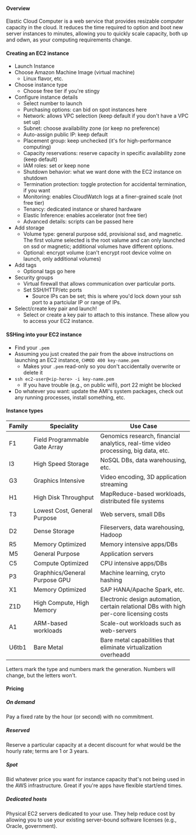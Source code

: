 #### Overview
Elastic Cloud Computer is a web service that provides resizable computer capacity in the cloud. It reduces the time required to option and boot new server instances to minutes, allowing you to quickly scale capacity, both up and odwn, as your computing requirements change.

#### Creating an EC2 instance
- Launch Instance
- Choose Amazon Machine Image (virtual machine)
  - Linux flavor, etc.
- Choose instance type
  - Choose free tier if you're stingy
- Configure instance details
  - Select number to launch
  - Purchasing options: can bid on spot instances here
  - Network: allows VPC selection (keep default if you don't have a VPC set up)
  - Subnet: choose availability zone (or keep no preference)
  - Auto-assign public IP: keep default
  - Placement group: keep unchecked (it's for high-performance computing)
  - Capacity reservations: reserve capacity in specific availability zone (keep default)
  - IAM roles: set or keep none
  - Shutdown behavior: what we want done with the EC2 instance on shutdown
  - Termination protection: toggle protection for accidental termination, if you want
  - Monitoring: enables CloudWatch logs at a finer-grained scale (not free tier)
  - Tenancy: dedicated instance or shared hardware
  - Elastic Inference: enables accelerator (not free tier)
  - Advanced details: scripts can be passed here
- Add storage
  - Volume type: general purpose sdd, provisional ssd, and magnetic. The first volume selected is the root valume and can only launched on ssd or magnetic; additional volumes have different options.
  - Optional: encrypt volume (can't encrypt root device volme on launch, only additional volumes)
- Add tags
  - Optional tags go here
- Security groups
  - Virtual firewall that allows communication over particular ports.
  - Set SSH/HTTP/etc ports
    - Source IPs can be set; this is where you'd lock down your ssh port to a partciular IP or range of IPs.
- Select/create key pair and launch!
  - Select or create a key pair to attach to this instance. These allow you to access your EC2 instance.

#### SSHing into your EC2 instance
- Find your `.pem`
- Assuming you just created the pair from the above instructions on launching an EC2 instance, `CHMOD 400 key-name.pem`
  - Makes your `.pem` read-only so you don't accidentally overwrite or delete it
- `ssh ec2-user@<ip-here> -i key-name.pem`
  - If you have trouble (e.g., on public wifi), port 22 might be blocked
- Do whatever you want: update the AMI's system packages, check out any running processes, install something, etc.

#### Instance types
|Family|Speciality|Use Case|
|--|--|--|
|F1|Field Programmable Gate Array|Genomics research, financial analytics, real-time video processing, big data, etc.|
|I3|High Speed Storage|NoSQL DBs, data warehousing, etc.|
|G3|Graphics Intensive|Video encoding, 3D application streaming|
|H1|High Disk Throughput|MapReduce-based workloads, distributed file systems|
|T3|Lowest Cost, General Purpose|Web servers, small DBs|
|D2|Dense Storage|Fileservers, data warehousing, Hadoop|
|R5|Memory Optimized|Memory intensive apps/DBs|
|M5|General Purpose|Application servers|
|C5|Compute Optimized|CPU intensive apps/DBs|
|P3|Graphhics/General Purpose GPU|Machine learning, cryto hashing|
|X1|Memory Optimized|SAP HANA/Apache Spark, etc.|
|Z1D|High Compute, High Memory|Electronic design automation, certain relational DBs with high per-core licensing costs|
|A1|ARM-based workloads|Scale-out workloads such as web-servers|
|U6tb1|Bare Metal|Bare metal capabilities that eliminate virtualization overheadd|

Letters mark the type and numbers mark the generation. Numbers will change, but the letters won't.

#### Pricing
##### On demand
Pay a fixed rate by the hour (or second) with no commitment.

##### Reserved
Reserve a particular capacity at a decent discount for what would be the hourly rate; terms are 1 or 3 years.

##### Spot
Bid whatever price you want for instance capacity that's not being used in the AWS infrastructure. Great if you're apps have flexible start/end times.

##### Dedicated hosts
Physical EC2 servers dedicated to your use. They help reduce cost by allowing you to use your existing server-bound software licenses (e.g., Oracle, government).


